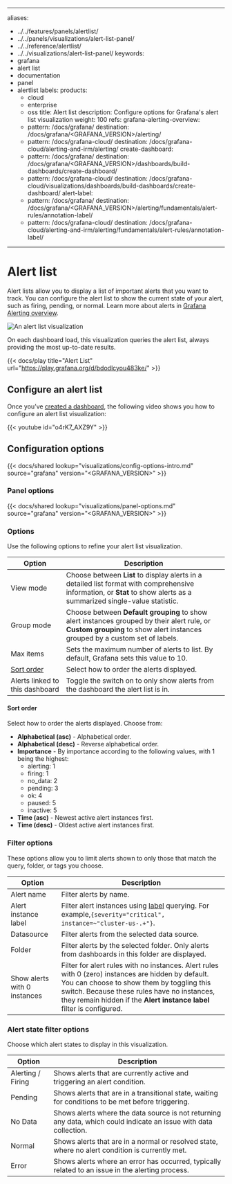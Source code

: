 -----

aliases:

- ../../features/panels/alertlist/
- ../../panels/visualizations/alert-list-panel/
- ../../reference/alertlist/
- ../../visualizations/alert-list-panel/
  keywords:
- grafana
- alert list
- documentation
- panel
- alertlist
  labels:
  products:
  - cloud
  - enterprise
  - oss
    title: Alert list
    description: Configure options for Grafana's alert list visualization
    weight: 100
    refs:
    grafana-alerting-overview:
  - pattern: /docs/grafana/
    destination: /docs/grafana/\<GRAFANA\_VERSION\>/alerting/
  - pattern: /docs/grafana-cloud/
    destination: /docs/grafana-cloud/alerting-and-irm/alerting/
    create-dashboard:
  - pattern: /docs/grafana/
    destination: /docs/grafana/\<GRAFANA\_VERSION\>/dashboards/build-dashboards/create-dashboard/
  - pattern: /docs/grafana-cloud/
    destination: /docs/grafana-cloud/visualizations/dashboards/build-dashboards/create-dashboard/
    alert-label:
  - pattern: /docs/grafana/
    destination: /docs/grafana/\<GRAFANA\_VERSION\>/alerting/fundamentals/alert-rules/annotation-label/
  - pattern: /docs/grafana-cloud/
    destination: /docs/grafana-cloud/alerting-and-irm/alerting/fundamentals/alert-rules/annotation-label/

-----

# Alert list

Alert lists allow you to display a list of important alerts that you want to track. You can configure the alert list to show the current state of your alert, such as firing, pending, or normal. Learn more about alerts in [Grafana Alerting overview](ref:grafana-alerting-overview).

![An alert list visualization](/media/docs/grafana/panels-visualizations/screenshot-alert-list-v11.3.png)

On each dashboard load, this visualization queries the alert list, always providing the most up-to-date results.

{{\< docs/play title="Alert List" url="https://play.grafana.org/d/bdodlcyou483ke/" \>}}

## Configure an alert list

Once you’ve [created a dashboard](ref:create-dashboard), the following video shows you how to configure an alert list visualization:

{{\< youtube id="o4rK7\_AXZ9Y" \>}}

## Configuration options

{{\< docs/shared lookup="visualizations/config-options-intro.md" source="grafana" version="\<GRAFANA\_VERSION\>" \>}}

### Panel options

{{\< docs/shared lookup="visualizations/panel-options.md" source="grafana" version="\<GRAFANA\_VERSION\>" \>}}

### Options

Use the following options to refine your alert list visualization.

<!-- prettier-ignore-start -->

| Option     | Description                                                                                               |
| ---------- | --------------------------------------------------------------------------------------------------------- |
| View mode  | Choose between **List** to display alerts in a detailed list format with comprehensive information, or **Stat** to show alerts as a summarized single-value statistic.  |
| Group mode | Choose between **Default grouping** to show alert instances grouped by their alert rule, or **Custom grouping** to show alert instances grouped by a custom set of labels. |
| Max items | Sets the maximum number of alerts to list. By default, Grafana sets this value to 10. |
| [Sort order](#sort-order) | Select how to order the alerts displayed. |
| Alerts linked to this dashboard | Toggle the switch on to only show alerts from the dashboard the alert list is in. |

<!-- prettier-ignore-end -->

#### Sort order

Select how to order the alerts displayed. Choose from:

- **Alphabetical (asc)** - Alphabetical order.
- **Alphabetical (desc)** - Reverse alphabetical order.
- **Importance** - By importance according to the following values, with 1 being the highest:
  - alerting: 1
  - firing: 1
  - no\_data: 2
  - pending: 3
  - ok: 4
  - paused: 5
  - inactive: 5
- **Time (asc)** - Newest active alert instances first.
- **Time (desc)** - Oldest active alert instances first.

### Filter options

These options allow you to limit alerts shown to only those that match the query, folder, or tags you choose.

<!-- prettier-ignore-start -->

| Option     | Description                                                                                               |
| ---------- | --------------------------------------------------------------------------------------------------------- |
| Alert name | Filter alerts by name. |
| Alert instance label | Filter alert instances using [label](ref:alert-label) querying. For example,`{severity="critical", instance=~"cluster-us-.+"}`. |
| Datasource | Filter alerts from the selected data source. |
| Folder | Filter alerts by the selected folder. Only alerts from dashboards in this folder are displayed. |
| Show alerts with 0 instances | Filter for alert rules with no instances. Alert rules with 0 (zero) instances are hidden by default. You can choose to show them by toggling this switch. Because these rules have no instances, they remain hidden if the **Alert instance label** filter is configured. |

### Alert state filter options

Choose which alert states to display in this visualization.

<!-- prettier-ignore-start -->

| Option     | Description                                                                                               |
| ---------- | --------------------------------------------------------------------------------------------------------- |
| Alerting / Firing | Shows alerts that are currently active and triggering an alert condition. |
| Pending | Shows alerts that are in a transitional state, waiting for conditions to be met before triggering. |
| No Data | Shows alerts where the data source is not returning any data, which could indicate an issue with data collection. |
| Normal | Shows alerts that are in a normal or resolved state, where no alert condition is currently met. |
| Error | Shows alerts where an error has occurred, typically related to an issue in the alerting process. |

<!-- prettier-ignore-end -->
